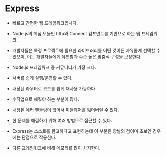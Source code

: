 # Express

- 빠르고 간편한 웹 프레임워크입니다.
- Node.js의 핵심 모듈인 http와 Connect 컴포넌트를 기반으로 하는 웹 프레임워크. 
-  개발자들은 특정 프로젝트에 필요한 라이브러리를 어떤 것이든 자유롭게 선택할 수 있으며, 이는 개발자들에게 유연함과 수준 높은 맞춤식 구성을 보장한다.
- Node.js 프레임워크 중 커뮤니티가 가장 크다. 
- 서버를 쉽게 실행/운영할 수 있다. 
- 내장된 라우터로 코드를 쉽게 재사용 가능하다.

- 수작업으로 해줘야 하는 부분이 많다. 
- 내장된 에러 핸들링이 없어서 미들웨어를 잃어버릴 수 있다. 
- 한 문제를 해결하기 위해 여러 방법으로 접근할 수 있다. 
- Express는 스스로를 완고하다고 표현하는데 이 부분은 양날의 검이며 초보인 경우에는 단점으로 작용한다. 
- 다른 프레임워크에 비해 메모리를 많이 차지한다.


